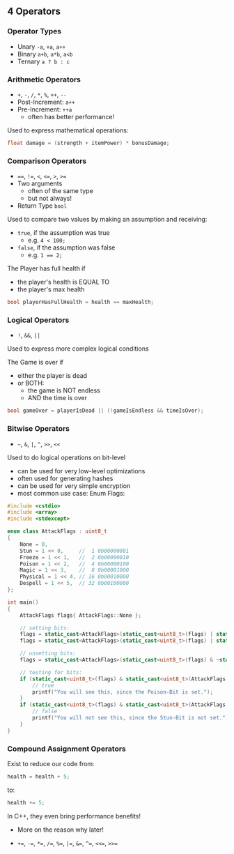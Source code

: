 
## 4 Operators

### Operator Types
- Unary `-a`, `+a`, `a++`
- Binary `a+b`, `a*b`, `a<b`
- Ternary `a ? b : c`

### Arithmetic Operators
- `+`, `-`, `/`, `*`, `%`, `++`, `--`
- Post-Increment: `a++`
- Pre-Increment: `++a`
  - often has better performance!

Used to express mathematical operations:

```c++
float damage = (strength + itemPower) * bonusDamage;
```

### Comparison Operators
- `==`, `!=`, `<`, `<=`, `>`, `>=`
- Two arguments
  - often of the same type
  - but not always!
- Return Type `bool`

Used to compare two values by making an assumption and receiving:
- `true`, if the assumption was true
  - e.g. `4 < 100;`
- `false`, if the assumption was false
  - e.g. `1 == 2;`

The Player has full health if
- the player's health is EQUAL TO
- the player's max health

```c++
bool playerHasFullHealth = health == maxHealth;
```

### Logical Operators
- `!`, `&&`, `||`

Used to express more complex logical conditions

The Game is over if
- either the player is dead
- or BOTH:
  - the game is NOT endless
  - AND the time is over

```c++
bool gameOver = playerIsDead || (!gameIsEndless && timeIsOver);
```

### Bitwise Operators
- `~`, `&`, `|`, `^`, `>>`, `<<`

Used to do logical operations on bit-level
- can be used for very low-level optimizations
- often used for generating hashes
- can be used for very simple encryption
- most common use case: Enum Flags:

```c++
#include <cstdio>
#include <array>
#include <stdexcept>

enum class AttackFlags : uint8_t
{
    None = 0,
    Stun = 1 << 0,     //  1 0b00000001
    Freeze = 1 << 1,   //  2 0b00000010
    Poison = 1 << 2,   //  4 0b00000100
    Magic = 1 << 3,    //  8 0b00001000
    Physical = 1 << 4, // 16 0b00010000
    Despell = 1 << 5,  // 32 0b00100000
};

int main()
{
    AttackFlags flags{ AttackFlags::None };

    // setting bits:
    flags = static_cast<AttackFlags>(static_cast<uint8_t>(flags) | static_cast<uint8_t>(AttackFlags::Stun));
    flags = static_cast<AttackFlags>(static_cast<uint8_t>(flags) | static_cast<uint8_t>(AttackFlags::Poison));

    // unsetting bits:
    flags = static_cast<AttackFlags>(static_cast<uint8_t>(flags) & ~static_cast<uint8_t>(AttackFlags::Stun));

    // testing for bits:
    if (static_cast<uint8_t>(flags) & static_cast<uint8_t>(AttackFlags::Poison)) {
        // true
        printf("You will see this, since the Poison-Bit is set.");
    }
    if (static_cast<uint8_t>(flags) & static_cast<uint8_t>(AttackFlags::Stun)) {
        // false
        printf("You will not see this, since the Stun-Bit is not set.");
    }
}
```

### Compound Assignment Operators

Exist to reduce our code from:
```c++
health = health + 5;
```

to:

```c++
health += 5;
```

In C++, they even bring performance benefits!
- More on the reason why later!

- `+=`, `-=`, `*=`, `/=`, `%=`, `|=`, `&=`, `^=`, `<<=`, `>>=`